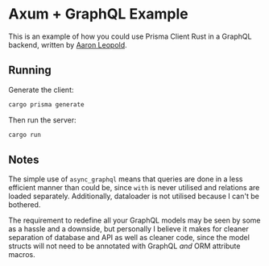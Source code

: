 # Axum + GraphQL Example

This is an example of how you could use Prisma Client Rust in a GraphQL backend, written by [Aaron Leopold](https://github.com/aaronleopold).

## Running

Generate the client:

```bash
cargo prisma generate
```

Then run the server:

```bash
cargo run
```

## Notes

The simple use of `async_graphql` means that queries are done in a less efficient manner than could be,
since `with` is never utilised and relations are loaded separately.
Additionally, dataloader is not utilised because I can't be bothered.

The requirement to redefine all your GraphQL models may be seen by some as a hassle and a downside,
but personally I believe it makes for cleaner separation of database and API as well as cleaner code,
since the model structs will not need to be annotated with GraphQL _and_ ORM attribute macros.
